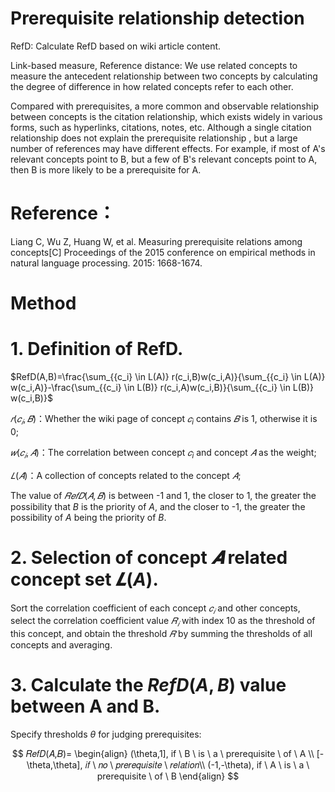 # Prerequisite relationship detection

RefD: Calculate RefD based on wiki article content.

Link-based measure, Reference distance: 
We use related concepts to measure the antecedent relationship between two concepts by calculating the degree of difference in how related concepts refer to each other.

Compared with prerequisites, a more common and observable relationship between concepts is the citation relationship, which exists widely in various forms, such as hyperlinks, citations, notes, etc. Although a single citation relationship does not explain the prerequisite relationship , but a large number of references may have different effects. For example, if most of A's relevant concepts point to B, but a few of B's relevant concepts point to A, then B is more likely to be a prerequisite for A.

# Reference：
Liang C, Wu Z, Huang W, et al. Measuring prerequisite relations among concepts[C]
Proceedings of the 2015 conference on empirical methods in natural language processing. 2015: 1668-1674.

# Method
# 1. Definition of RefD.

$RefD(A,B)=\frac{\sum_{{c_i} \in L(A)} r(c_i,B)w(c_i,A)}{\sum_{{c_i} \in L(A)} w(c_i,A)}-\frac{\sum_{{c_i} \in L(B)} r(c_i,A)w(c_i,B)}{\sum_{{c_i} \in L(B)} w(c_i,B)}$

$𝑟(𝑐_𝑖,𝐵)$：Whether the wiki page of concept $𝑐_i$ contains $𝐵$ is 1, otherwise it is 0;

$𝑤(𝑐_𝑖,𝐴)$：The correlation between concept $𝑐_i$ and concept $𝐴$ as the weight;

$𝐿(𝐴)$：A collection of concepts related to the concept $𝐴$;

The value of $𝑅𝑒𝑓𝐷(𝐴,𝐵)$ is between -1 and 1, the closer to 1, the greater the possibility that $B$ is the priority of $A$, and the closer to -1, the greater the possibility of $A$ being the priority of $B$.

# 2. Selection of concept $𝑨$ related concept set $𝑳(A)$.

Sort the correlation coefficient of each concept $𝑐_𝑖$ and other concepts, select the correlation coefficient value $𝑅_𝑖$ with index 10 as the threshold of this concept, and obtain the threshold $𝑅$ by summing the thresholds of all concepts and averaging.


# 3. Calculate the $RefD(A,B)$ value between A and B.

Specify thresholds $\theta$ for judging prerequisites:

$$
𝑅𝑒𝑓𝐷(𝐴,𝐵)=
\begin{align}
(\theta,1],     if \ B \ is \ a \ prerequisite \ of \ A \\
[-\theta,\theta],      𝑖𝑓 \ 𝑛𝑜 \ 𝑝𝑟𝑒𝑟𝑒𝑞𝑢𝑖𝑠𝑖𝑡𝑒 \ 𝑟𝑒𝑙𝑎𝑡𝑖𝑜𝑛\\
(-1,-\theta),    if \ A \ is \ a \ prerequisite \ of \ B 
\end{align}
$$
